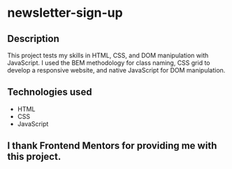 # newsletter-sign-up

## Description
This project tests my skills in HTML, CSS, and DOM manipulation with JavaScript. 
I used the BEM methodology for class naming, CSS grid to develop a responsive website, and native JavaScript for DOM manipulation.

## Technologies used
- HTML
- CSS
- JavaScript

## I thank Frontend Mentors for providing me with this project.